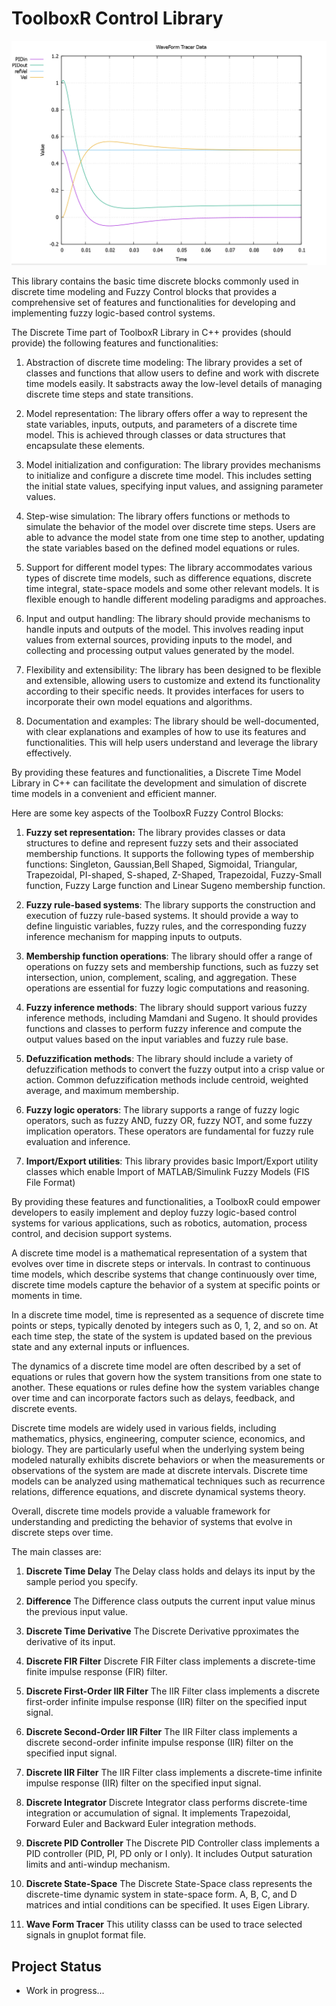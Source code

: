 # ToolboxR Control Library


![](https://github.com/borisRadonic/ToolboxR/blob/master/3p.png)

This library contains the basic time discrete blocks commonly used in discrete time modeling and Fuzzy Control blocks that provides a comprehensive set of features and functionalities for developing and implementing fuzzy logic-based control systems.

The Discrete Time part of ToolboxR Library in C++ provides (should provide) the following features and functionalities:

   1. Abstraction of discrete time modeling: The library provides a set of classes and functions that allow users to define and work with discrete time models easily. It sabstracts away the low-level details of managing discrete time steps and state transitions.

   2. Model representation: The library offers offer a way to represent the state variables, inputs, outputs, and parameters of a discrete time model. This is achieved through classes or data structures that encapsulate these elements.

   3. Model initialization and configuration: The library provides mechanisms to initialize and configure a discrete time model. This includes setting the initial state values, specifying input values, and assigning parameter values.

   4. Step-wise simulation: The library offers functions or methods to simulate the behavior of the model over discrete time steps. Users are able to advance the model state from one time step to another, updating the state variables based on the defined model equations or rules.

   5. Support for different model types: The library accommodates various types of discrete time models, such as difference equations, discrete time integral, state-space models and some other relevant models. It is flexible enough to handle different modeling paradigms and approaches.

   6. Input and output handling: The library should provide mechanisms to handle inputs and outputs of the model. This involves reading input values from external sources, providing inputs to the model, and collecting and processing output values generated by the model.

   7. Flexibility and extensibility: The library has been designed to be flexible and extensible, allowing users to customize and extend its functionality according to their specific needs. It provides interfaces for users to incorporate their own model equations and algorithms.

   8. Documentation and examples: The library should be well-documented, with clear explanations and examples of how to use its features and functionalities. This will help users understand and leverage the library effectively.

By providing these features and functionalities, a Discrete Time Model Library in C++ can facilitate the development and simulation of discrete time models in a convenient and efficient manner.

Here are some key aspects of the ToolboxR Fuzzy Control Blocks:

   1. **Fuzzy set representation:** The library provides classes or data structures to define and represent fuzzy sets and their associated membership functions. 
      It supports the following types of membership functions: Singleton, Gaussian,Bell Shaped, Sigmoidal, Triangular, Trapezoidal, PI-shaped, S-shaped, Z-Shaped, Trapezoidal, Fuzzy-Small function, Fuzzy Large function  and Linear Sugeno membership function.

   2. **Fuzzy rule-based systems**: The library supports the construction and execution of fuzzy rule-based systems. It should provide a way to define linguistic variables, fuzzy rules, and the corresponding fuzzy inference mechanism for mapping inputs to outputs.

   3. **Membership function operations**: The library should offer a range of operations on fuzzy sets and membership functions, such as fuzzy set intersection, union, complement, scaling, and aggregation. These operations are essential for fuzzy logic computations and reasoning.

   4. **Fuzzy inference methods**: The library should support various fuzzy inference methods, including Mamdani and Sugeno. It should provides functions and classes to perform fuzzy inference and compute the output values based on the input variables and fuzzy rule base.

   5. **Defuzzification methods**: The library should include a variety of defuzzification methods to convert the fuzzy output into a crisp value or action. Common defuzzification methods include centroid, weighted average, and maximum membership.

   6. **Fuzzy logic operators**: The library supports a range of fuzzy logic operators, such as fuzzy AND, fuzzy OR, fuzzy NOT, and some fuzzy implication operators. These operators are fundamental for fuzzy rule evaluation and inference.

   8. **Import/Export utilities**: This library provides basic Import/Export utility classes which enable Import of MATLAB/Simulink Fuzzy Models (FIS File Format)

By providing these features and functionalities, a ToolboxR could empower developers to easily implement and deploy fuzzy logic-based control systems for various applications, such as robotics, automation, process control, and decision support systems.

A discrete time model is a mathematical representation of a system that evolves over time in discrete steps or intervals. 
In contrast to continuous time models, which describe systems that change continuously over time, discrete time models capture the behavior of a system at specific points or moments in time.

In a discrete time model, time is represented as a sequence of discrete time points or steps, typically denoted by integers such as 0, 1, 2, and so on. At each time step, the state of the system is updated based on the previous state and any external inputs or influences.

The dynamics of a discrete time model are often described by a set of equations or rules that govern how the system transitions from one state to another. These equations or rules define how the system variables change over time and can incorporate factors such as delays,
feedback, and discrete events.

Discrete time models are widely used in various fields, including mathematics, physics, engineering, computer science, economics, and biology. They are particularly useful when the underlying system being modeled naturally exhibits discrete behaviors or when the measurements
or observations of the system are made at discrete intervals. Discrete time models can be analyzed using mathematical techniques such as recurrence relations, difference equations, and discrete dynamical systems theory.

Overall, discrete time models provide a valuable framework for understanding and predicting the behavior of systems that evolve in discrete steps over time.

The main classes are:

  1. **Discrete Time Delay**
     The Delay class holds and delays its input by the sample period you specify.

  2. **Difference**
     The Difference class outputs the current input value minus the previous input value.

  3. **Discrete Time Derivative**
  The Discrete Derivative pproximates the derivative of its input.

   4. **Discrete FIR Filter**
      Discrete FIR Filter class implements a discrete-time finite impulse response (FIR) filter.

   5. **Discrete First-Order IIR Filter**
      The IIR Filter class implements a discrete first-order infinite impulse response (IIR) filter on the specified input signal.

   6. **Discrete Second-Order IIR Filter**
      The IIR Filter class implements a discrete second-order infinite impulse response (IIR) filter on the specified input signal.	

   7. **Discrete IIR Filter**
      The IIR Filter class implements a discrete-time infinite impulse response (IIR) filter on the specified input signal.

   8. **Discrete Integrator**
      Discrete Integrator class performs discrete-time integration or accumulation of signal. It implements Trapezoidal, Forward Euler and Backward Euler integration methods.

   9. **Discrete PID Controller**
      The Discrete PID Controller class implements a PID controller (PID, PI, PD only or I only). It includes Output saturation limits and anti-windup mechanism.

   10. **Discrete State-Space**
       The Discrete State-Space class represents the discrete-time dynamic system in state-space form. A, B, C, and D matrices and intial conditions can be specified. It uses Eigen Library.
	
   12. **Wave Form Tracer**
      This utility classs can be used to trace selected signals in gnuplot format file.



## Project Status

* Work in progress...
